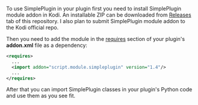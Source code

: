 To use SimplePlugin in your plugin first you need to install SimplePlugin module addon in Kodi. An installable ZIP can be downloaded from [Releases](https://github.com/romanvm/script.module.simpleplugin/releases/latest) tab of this repository. I also plan to submit SimplePlugin module addon to the Kodi official repo.

Then you need to add the module in the [requires](http://kodi.wiki/view/Addon.xml#.3Crequires.3E) section of your plugin's **addon.xml** file as a dependency:
```xml
<requires>
  ...
  <import addon="script.module.simpleplugin" version="1.4"/>
  ...
</requires>
```
After that you can import SimplePlugin classes in your plugin's Python code and use them as you see fit.
